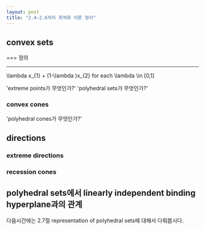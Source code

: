 ```yaml
---
layout: post
title: "2.4~2.6까지 최적화 이론 정리"
---
```


## convex sets
===
정의

---
\lambda x_{1} + (1-\lambda )x_{2} for each \lambda \in [0,1]

'extreme points가 무엇인가?'
'polyhedral sets가 무엇인가?'
### convex cones
'polyhedral cones가 무엇인가?'



## directions

### extreme directions

### recession cones


## polyhedral sets에서 linearly independent binding hyperplane과의 관계


다음시간에는 2.7절 representation of polyhedral sets에 대해서 다뤄봅시다.


